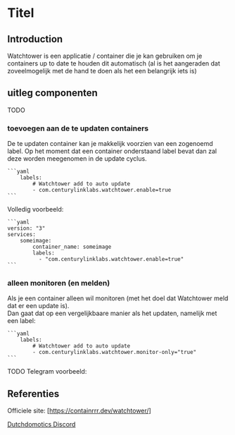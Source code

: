 # Titel

## Introduction
Watchtower is een applicatie / container die je kan gebruiken om je containers up to date te houden dit automatisch
(al is het aangeraden dat zoveelmogelijk met de hand te doen als het een belangrijk iets is)


## uitleg componenten
 TODO

### toevoegen aan de te updaten containers 

De te updaten container kan je makkelijk voorzien van een zogenoemd label.
Op het moment dat een container onderstaand label bevat dan zal deze worden meegenomen in de update cyclus.

    ```yaml
        labels:
            # Watchtower add to auto update
            - com.centurylinklabs.watchtower.enable=true
    ```

Volledig voorbeeld:

    ```yaml
    version: "3"
    services:
        someimage:
            container_name: someimage
            labels:
              - "com.centurylinklabs.watchtower.enable=true"
    ```

### alleen monitoren (en melden)

Als je een container alleen wil monitoren (met het doel dat Watchtower meld dat er een update is).  
Dan gaat dat op een vergelijkbaare manier als het updaten, namelijk met een label:

    ```yaml
        labels:
            # Watchtower add to auto update
            - com.centurylinklabs.watchtower.monitor-only="true"
    ```

TODO Telegram voorbeeld:
## Referenties

Officiele site: [https://containrrr.dev/watchtower/]



[Dutchdomotics Discord](https://discord.gg/7ZVGJQwD)